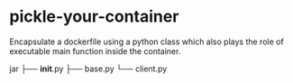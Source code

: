 # pickle-your-container

Encapsulate a dockerfile using a python class which also plays the role of executable main function inside the container.

jar
├── __init__.py
├── base.py
└── client.py

